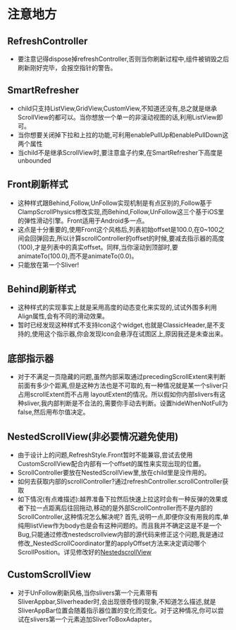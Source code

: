 # 注意地方

## RefreshController
* 要注意记得dispose掉refreshController,否则当你刷新过程中,组件被销毁之后刷新刚好完毕，会报空指针的警告。

## SmartRefresher
* child只支持ListView,GridView,CustomView,不知道还没有,总之就是继承ScrollView的都可以。当你想放一个单一的非滚动视图的话,利用ListView即可。
* 当你想要关闭掉下拉和上拉的功能,可利用enablePullUp和enablePullDown这两个属性
* 当child不是继承ScrollView时,要注意盒子约束,在SmartRefresher下高度是unbounded


## Front刷新样式
* 这种样式跟Behind,Follow,UnFollow实现机制是有点区别的,Follow基于ClampScrollPhysics修改实现,而Behind,Follow,UnFollow这三个基于iOS里的弹性滑动引擎。Front适用于Android多一点。
* 这点是十分重要的,使用Front这个风格后,列表初始offset是100.0,在0~100之间会回弹回去,所以计算scrollController的offset的时候,要减去指示器的高度(100),才是列表中的真实offset。同样,当你滚动到顶部时,要animateTo(100.0),而不是animateTo(0.0)。
* 只能放在第一个Sliver!

## Behind刷新样式
* 这种样式的实现事实上就是采用高度的动态变化来实现的,试试外围多利用Align属性,会有不同的滑动效果。
* 暂时已经发现这种样式不支持Icon这个widget,也就是ClassicHeader,是不支持的,使用这个指示器,你会发现Icon会悬浮在试图区上,原因我还是未查出来。

## 底部指示器
* 对于不满足一页隐藏的问题,虽然内部采取通过precedingScrollExtent来判断前面有多少个距离,但是这种方法也是不可取的,有一种情况就是某一个sliver只占用scrollExtent而不占用
  layoutExtent的情况。所以假如你内部slivers有这种sliver,我内部判断是不合法的,需要你手动去判断。设置hideWhenNotFull为false,然后用布尔值决定。


## NestedScrollView(非必要情况避免使用)
* 由于设计上的问题,RefreshStyle.Front暂时不能兼容,尝试去使用CustomScrollView配合内部有一个offset的属性来实现出现的位置。
* ScrollController要放在NestedScrollView里,放在child里是没作用的。
* 如何去获取内部的scrollController?通过refreshController.scrollController获取
* 如下情况(有点难描述):越界准备下拉然后快速上拉这时会有一种反弹的效果或者下拉一点距离后往回拖动,移动的是外部ScrollController而不是内部的ScrollController,这种情况怎么解决呢?
首先,说明一点,即便你没有用我的库,单纯用listView作为body也是会有这种问题的。而且我并不确定这是不是一个Bug,只能通过修改nestedscrollview内部的源代码来修正这个问题,我是通过
修改_NestedScrollCoordinator里的applyOffset方法来决定调动哪个ScrollPosition。详见修改好的[NestedscrollView](example/lib/other/fix_nestedscrollview.dart)

## CustomScrollView
* 对于UnFollow刷新风格,当你slivers第一个元素带有SliverAppbar,Sliverheader时,会出现很奇怪的现象,不知道怎么描述,就是SliverAppBar位置会随着指示器位置的变化而变化。对于这种情况,你可以尝试在slivers第一个元素追加SliverToBoxAdapter。